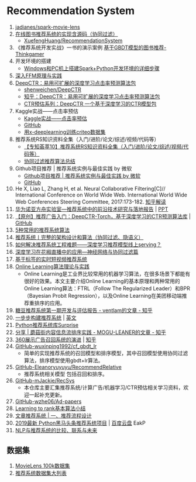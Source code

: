 # Recommendation System

1. [jadianes/spark-movie-lens](https://github.com/jadianes/spark-movie-lens)
1. [在线图书推荐系统的实现含源码（协同过滤）](https://zhuanlan.zhihu.com/p/31473161)
	- [XuefengHuang/RecommendationSystem](https://github.com/XuefengHuang/RecommendationSystem)
1. 《推荐系统开发实战》一书的演示案例 [基于GBDT模型的图书推荐-Thinkgamer](https://github.com/Thinkgamer/BookRecSys)
1. 开发环境的搭建
	- [Windows和PC机上搭建Spark+Python开发环境的详细步骤]( https://mp.weixin.qq.com/s?__biz=MzI5MzIwNDI1MQ==&mid=2650120932&idx=5&sn=fa924c8677411661a31df945b330c028&chksm=f474ba90c303338678dcd26edd5707d667c4bbe4a93b1f4e33591892cd858fd2da8db988be38&mpshare=1&scene=23&srcid=0117k0pBqKT5ucoXacbBHMfW&client=tim&ADUIN=278793087&ADSESSION=1517886579&ADTAG=CLIENT.QQ.5537_.0&ADPUBNO=26752#rd)
1. [深入FFM原理与实践](https://tech.meituan.com/2016/03/03/deep-understanding-of-ffm-principles-and-practices.html)
1. [DeepCTR：易用可扩展的深度学习点击率预测算法包](https://zhuanlan.zhihu.com/p/53231955)
	- [shenweichen/DeepCTR](https://github.com/shenweichen/DeepCTR)
	- [知乎：DeepCTR：易用可扩展的深度学习点击率预测算法包](https://zhuanlan.zhihu.com/p/53231955)
	- [CTR预估系列：DeepCTR 一个基于深度学习的CTR模型包](https://tianchi.aliyun.com/notebook-ai/detail?postId=64412)
1. Kaggle实战——点击率预估
	- [Kaggle实战——点击率预估](https://zhuanlan.zhihu.com/p/32500652)
	- [GitHub](https://github.com/chengstone/kaggle_criteo_ctr_challenge-)
	- [用x-deeplearning训练criteo数据集](https://zhuanlan.zhihu.com/p/62604326)
1. 推荐系统RS知识资料全集（入门/进阶/论文/综述/视频/代码等）
	- [【专知荟萃10】推荐系统RS知识资料全集（入门/进阶/论文/综述/视频/代码等）](https://mp.weixin.qq.com/s/hlkTdxbtShKnQFmD-bSSSw)
	- [协同过滤推荐算法总结](https://www.cnblogs.com/pinard/p/6349233.html)
1. Github项目推荐 | 推荐系统实例与最佳实践 by 微软
	- [Github项目推荐 | 推荐系统实例与最佳实践 by 微软](https://ai.yanxishe.com/page/blogDetail/9765)
	- [GitHub](https://github.com/Microsoft/Recommenders)
1. He X, Liao L, Zhang H, et al. Neural Collaborative Filtering[C]// International Conference on World Wide Web. International World Wide Web Conferences Steering Committee, 2017:173-182. [知乎解读](https://zhuanlan.zhihu.com/p/31122667)
1. [华为诺亚方舟实验室—推荐系统中的前沿技术研究与落地报告](https://mp.weixin.qq.com/s/i2qhAZ7DymnscC4TYAJkFA) | [PPT](https://download.csdn.net/meeting/meeting_detail/50)
1. [【原创】推荐广告入门：DeepCTR-Torch，基于深度学习的CTR预测算法库](https://mp.weixin.qq.com/s/vmGkk9dr_19Kj9x43JSaXQ) | [GitHub](https://github.com/shenweichen/DeepCTR-Torch)
1. [5种常用的推荐系统算法](https://zhan-bin.github.io/2018/10/14/5%E7%A7%8D%E5%B8%B8%E7%94%A8%E7%9A%84%E6%8E%A8%E8%8D%90%E7%B3%BB%E7%BB%9F%E7%AE%97%E6%B3%95/)
1. [推荐系统丨完整的架构设计和算法（协同过滤、隐语义）](https://mp.weixin.qq.com/s/nXpcV_mRdqyXOYthoJQ9vQ)
1. [如何解决推荐系统工程难题——深度学习推荐模型线上serving？](https://zhuanlan.zhihu.com/p/77664408)
1. [深度学习在花椒直播中的应用—神经网络与协同过滤篇](https://mp.weixin.qq.com/s/Iddu4zs3EGv20fPbBpISdA)
1. [基于标签的实时短视频推荐系统](https://mp.weixin.qq.com/s?__biz=MzI1NjM1ODEyMg==&mid=2247484465&idx=1&sn=523c249a933f9c839c987f024294b9ed&chksm=ea26a7b4dd512ea2ca14bc15904b0a39a9a33433104fea0e64253dd8f348872c2166ad95e6ea&mpshare=1&scene=23&srcid=&sharer_sharetime=1571030621061&sharer_shareid=86df526ea8cfcae64c325025fe11e72a#rd)
1. [Online Learning算法理论与实践](https://tech.meituan.com/2016/04/21/online-learning.html)
	- Online Learning是工业界比较常用的机器学习算法，在很多场景下都能有很好的效果。本文主要介绍Online Learning的基本原理和两种常用的Online Learning算法：FTRL（Follow The Regularized Leader）和BPR（Bayesian Probit Regression），以及Online Learning在美团移动端推荐重排序的应用。
1. [糖豆推荐系统第一期开发与评估报告 - ventlam的文章 - 知乎](https://zhuanlan.zhihu.com/p/24945454)
1. [一步步构建推荐系统](https://mp.weixin.qq.com/s/fxwRGqZ0JzObgg9NWaWlyQ) | [英文](https://towardsdatascience.com/building-and-testing-recommender-systems-with-surprise-step-by-step-d4ba702ef80b)
1. [Python推荐系统库Surprise](https://zhuanlan.zhihu.com/p/44381354)
1. [分享 | 蘑菇街内容信息流排序实践 - MOGU-LEANER的文章 - 知乎](https://zhuanlan.zhihu.com/p/86190872)
1. [360展示广告召回系统的演进](https://mp.weixin.qq.com/s/QqWGdVGVxSComuJT1SDo0Q) | [知乎](https://zhuanlan.zhihu.com/p/88397924)
1. [GitHub-wuxinping1992/cf_gbdt_lr](https://github.com/wuxinping1992/cf_gbdt_lr)
	- 简单的实现推荐系统的召回模型和排序模型，其中召回模型使用协同过滤算法，排序模型使用gbdt+lr算法。
1. [GitHub-Eleanoryuyuyu/RecommendRelative](https://github.com/Eleanoryuyuyu/RecommendRelative)
	- 推荐系统相关模型 包括召回和排序。
1. [GitHub-mJackie/RecSys](https://github.com/mJackie/RecSys)
	- 本仓库主要汇集推荐系统/计算广告/机器学习/CTR预估相关学习资料，欢迎一起补充更新。
1. [GitHub-wzhe06/Ad-papers](https://github.com/wzhe06/Ad-papers)
1. [Learning to rank基本算法小结](https://zhuanlan.zhihu.com/p/26539920)
1. [文章推荐系统 | 一、推荐流程设计](https://www.jianshu.com/p/0688c78d0366)
1. [2019最新 Python黑马头条推荐系统项目](https://www.bilibili.com/video/av68356229) | [百度云盘](https://pan.baidu.com/s/1-uvGJ-mEskjhtaial0Xmgw) EakP
1. [NLP与推荐系统的比较、联系与未来](https://mp.weixin.qq.com/s/D8o8uUoAqjN7X9LBIhl7kA)


## 数据集
1. [MovieLens 100k数据集](https://grouplens.org/datasets/movielens/100k/)
1. [推荐系统数据集大列表](https://mp.weixin.qq.com/s/Ev7-mEQZASmfxE48Sf6cLQ)